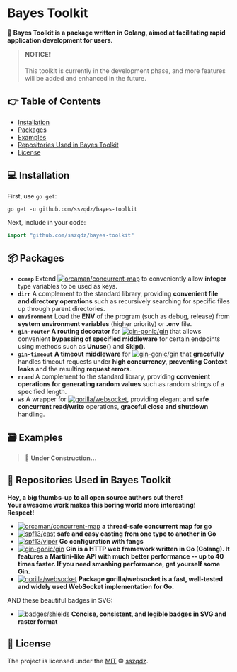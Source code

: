 # Bayes Toolkit

🚀 **Bayes Toolkit is a package written in Golang, aimed at facilitating rapid application development for users.**

> **NOTICE❗**
>
> This toolkit is currently in the development phase, and more features will be added and enhanced in the future.

## 👉 Table of Contents

- [Installation](#-installation)
- [Packages](#-packages)
- [Examples](#-examples)
- [Repositories Used in Bayes Toolkit](#-repositories-used-in-bayes-toolkit)
- [License](#-license)

## 💻 Installation

First, use `go get`:

```shell
go get -u github.com/sszqdz/bayes-toolkit
```

Next, include in your code:

```go
import "github.com/sszqdz/bayes-toolkit"
```

## 📦 Packages

- **`ccmap`** Extend [![orcaman/concurrent-map](https://img.shields.io/github/stars/orcaman/concurrent-map?style=flat&color=blue&labelColor=black&label=orcaman/concurrent-map)](https://github.com/orcaman/concurrent-map) to conveniently allow **integer** type variables to be used as keys.
- **`dirr`** A complement to the standard library, providing **convenient file and directory operations** such as recursively searching for specific files up through parent directories.
- **`environment`** Load the **ENV** of the program (such as debug, release) from **system environment variables** (higher priority) or **.env** file.
- **`gin-router`** **A routing decorator** for [![gin-gonic/gin](https://img.shields.io/github/stars/gin-gonic/gin?style=flat&color=blue&labelColor=black&label=gin-gonic/gin)](https://github.com/gin-gonic/gin) that allows convenient **bypassing of specified middleware** for certain endpoints using methods such as **Unuse()** and **Skip()**.
- **`gin-timeout`** **A timeout middleware** for [![gin-gonic/gin](https://img.shields.io/github/stars/gin-gonic/gin?style=flat&color=blue&labelColor=black&label=gin-gonic/gin)](https://github.com/gin-gonic/gin) that **gracefully** handles timeout requests under **high concurrency**, **preventing Context leaks** and the resulting **request errors**.
- **`rrand`**  A complement to the standard library, providing **convenient operations for generating random values** such as random strings of a specified length.
- **`ws`** A wrapper for [![gorilla/websocket](https://img.shields.io/github/stars/gorilla/websocket?style=flat&color=blue&labelColor=black&label=gorilla/websocket)](https://github.com/gorilla/websocket), providing elegant and **safe concurrent read/write** operations, **graceful close and shutdown** handling.  

## 🗃 Examples

> 🚧 **Under Construction...**  

## 💖 Repositories Used in Bayes Toolkit

**Hey, a big thumbs-up to all open source authors out there!  
Your awesome work makes this boring world more interesting!  
Respect!**

- [![orcaman/concurrent-map](https://img.shields.io/github/stars/orcaman/concurrent-map?style=flat&color=blue&labelColor=black&label=orcaman/concurrent-map)](https://github.com/orcaman/concurrent-map) **a thread-safe concurrent map for go**
- [![spf13/cast](https://img.shields.io/github/stars/spf13/cast?style=flat&color=blue&labelColor=black&label=spf13/cast)](https://github.com/spf13/cast) **safe and easy casting from one type to another in Go**
- [![spf13/viper](https://img.shields.io/github/stars/spf13/viper?style=flat&color=blue&labelColor=black&label=spf13/viper)](https://github.com/spf13/viper) **Go configuration with fangs**
- [![gin-gonic/gin](https://img.shields.io/github/stars/gin-gonic/gin?style=flat&color=blue&labelColor=black&label=gin-gonic/gin)](https://github.com/gin-gonic/gin) **Gin is a HTTP web framework written in Go (Golang). It features a Martini-like API with much better performance -- up to 40 times faster. If you need smashing performance, get yourself some Gin.**
- [![gorilla/websocket](https://img.shields.io/github/stars/gorilla/websocket?style=flat&color=blue&labelColor=black&label=gorilla/websocket)](https://github.com/gorilla/websocket) **Package gorilla/websocket is a fast, well-tested and widely used WebSocket implementation for Go.**

AND these beautiful badges in SVG:  

- [![badges/shields](https://img.shields.io/github/stars/badges/shields?style=flat&color=blue&labelColor=black&label=badges/shields)](https://github.com/badges/shields) **Concise, consistent, and legible badges in SVG and raster format**  

## 📜 License

The project is licensed under the [MIT](https://github.com/sszqdz/bayes-toolkit/blob/master/LICENSE) © [sszqdz](https://github.com/sszqdz).
